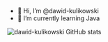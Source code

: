 - 👋 Hi, I’m @dawid-kulikowski
- 🌱 I’m currently learning Java


![dawid-kulikowski GitHub stats](https://github-readme-stats.vercel.app/api?username=dawid-kulikowski&show_icons=true&theme=radical)


<!---
dawid-kulikowski/dawid-kulikowski is a ✨ special ✨ repository because its `README.md` (this file) appears on your GitHub profile.
You can click the Preview link to take a look at your changes.
- 👀 I’m interested in ...
- 💞️ I’m looking to collaborate on ...
- 📫 How to reach me ...
--->
